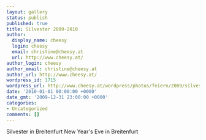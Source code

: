 ```yaml
---
layout: gallery
status: publish
published: true
title: Silvester 2009-2010
author:
  display_name: cheesy
  login: cheesy
  email: christine@cheesy.at
  url: http://www.cheesy.at/
author_login: cheesy
author_email: christine@cheesy.at
author_url: http://www.cheesy.at/
wordpress_id: 1715
wordpress_url: http://www.cheesy.at/wordpress/photos/feiern/2009/silvester-2009-2010/
date: '2010-01-01 00:00:00 +0000'
date_gmt: '2009-12-31 23:00:00 +0000'
categories:
- Uncategorized
comments: []
---
```

<!--:de-->Silvester in Breitenfurt
<!--:--><!--:en-->New Year's Eve in Breitenfurt
<!--:-->
